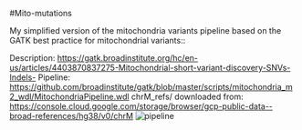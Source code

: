 #Mito-mutations

My simplified version of the mitochondria variants pipeline based on the GATK best practice for mitochondrial variants:: 

Description:
https://gatk.broadinstitute.org/hc/en-us/articles/4403870837275-Mitochondrial-short-variant-discovery-SNVs-Indels-
Pipeline:
https://github.com/broadinstitute/gatk/blob/master/scripts/mitochondria_m2_wdl/MitochondriaPipeline.wdl
chrM_refs/ downloaded from:  
https://console.cloud.google.com/storage/browser/gcp-public-data--broad-references/hg38/v0/chrM
![pipeline](https://github.com/heathergrant/mito-mutations/assets/29428317/803fa331-2049-46da-9f06-140cb8e12f2f)
